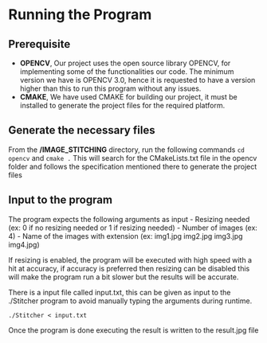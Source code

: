 # Running the Program
## Prerequisite
- **OPENCV**, Our project uses the open source library OPENCV, for implementing some of the functionalities our code. The minimum version we have is OPENCV 3.0, hence it is requested to have a version higher than this to run this program without any issues.
- **CMAKE**, We have used CMAKE for building our project, it must be installed to generate the project files for the required platform. 

## Generate the necessary files
From the **/IMAGE_STITCHING** directory, run the following commands
`cd opencv` and 
`cmake .`
This will search for the CMakeLists.txt file in the opencv folder and follows the specification mentioned there to generate the project files 

## Input to the program
The program expects the following arguments as input
    - Resizing needed (ex: 0 if no resizing needed or 1 if resizing needed)
    - Number of images (ex: 4)
    - Name of the images with extension (ex: img1.jpg img2.jpg img3.jpg img4.jpg)

If resizing is enabled, the program will be executed with high speed with a hit at accuracy, if accuracy is preferred then resizing can be disabled this will make the program run a bit slower but the results will be accurate.

There is a input file called input.txt, this can be given as input to the ./Stitcher program to avoid manually typing the arguments during runtime.

`./Stitcher < input.txt`

Once the program is done executing the result is written to the result.jpg file